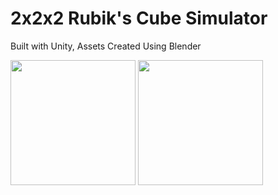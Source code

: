 # 2x2x2 Rubik's Cube Simulator

Built with Unity, Assets Created Using Blender

<img src="https://github.com/TejasRaghuram/2X2Demo/assets/62579368/304e8073-ba22-4317-b360-070204b5ad4f" style="width: 200px; height: 200px" />
<img src="https://github.com/TejasRaghuram/2X2Demo/assets/62579368/561399dc-9956-4d5e-89fe-0a86fbbf2930" style="width: 200px; height: 200px" />
